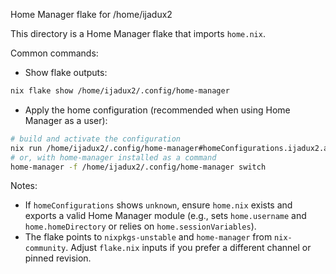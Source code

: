 Home Manager flake for /home/ijadux2

This directory is a Home Manager flake that imports `home.nix`.

Common commands:

- Show flake outputs:

```bash
nix flake show /home/ijadux2/.config/home-manager
```

- Apply the home configuration (recommended when using Home Manager as a user):

```bash
# build and activate the configuration
nix run /home/ijadux2/.config/home-manager#homeConfigurations.ijadux2.activationPackage
# or, with home-manager installed as a command
home-manager -f /home/ijadux2/.config/home-manager switch
```

Notes:
- If `homeConfigurations` shows `unknown`, ensure `home.nix` exists and exports a valid Home Manager module (e.g., sets `home.username` and `home.homeDirectory` or relies on `home.sessionVariables`).
- The flake points to `nixpkgs-unstable` and `home-manager` from `nix-community`. Adjust `flake.nix` inputs if you prefer a different channel or pinned revision.
